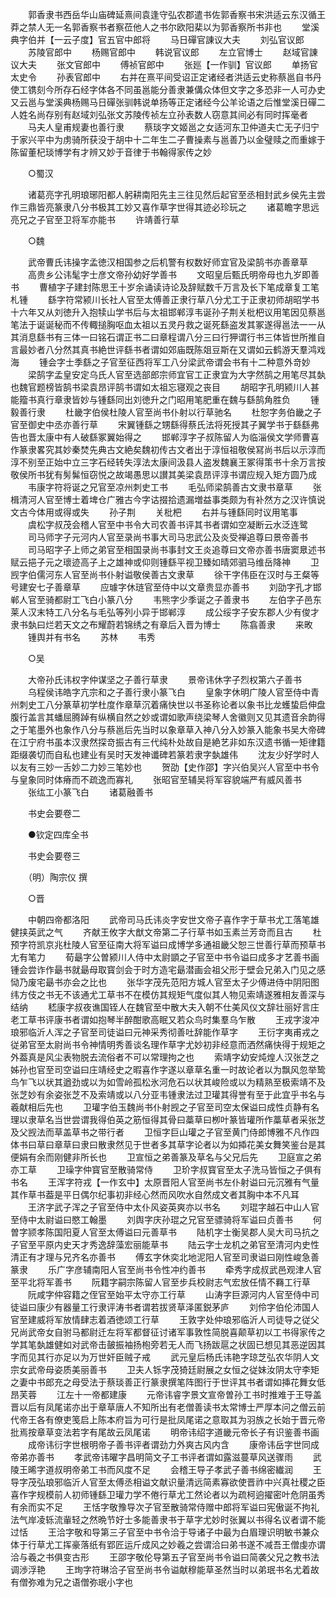 <!-- { "loadSidebar": true } -->
　　郭香隶书西岳华山庙碑延熹间袁逢守弘农郡遣书佐郭香察书宋洪适云东汉循王莽之禁人无一名郭香察书者察莅他人之书尔欧阳棐以为郭香察所书非也
　　堂溪典字伯并【一云子度】官五官中郎将
　　马日磾官諌议大夫
　　刘弘官议郎
　　苏陵官郎中
　　杨赐官郎中
　　韩说官议郎
　　左立官博士
　　赵域官諌议大夫
　　张文官郎中
　　傅祯官郎中
　　张廵【一作驯】官议郎
　　单扬官太史令
　　孙表官郎中
　　右并在熹平间受诏正定诸经者洪适云史称蔡邕自书丹使工镌刻今所存石经字体各不同虽邕能分善隶兼傋众体但文字之多恐非一人可办史又云邕与堂溪典杨赐马日磾张驯韩说单扬等正定诸经今公羊论语之后惟堂溪日磾二人姓名尚存别有赵域刘弘张文苏陵传祯左立孙表数人窃意其间必有同时挥毫者
　　马夫人皇甫规妻也善行隶
　　蔡琰字文姬邕之女适河东卫仲道夫亡无子归宁于家兴平中为虏骑所获没于胡中十二年生二子曹操素与邕善乃以金璧赎之而重嫁于陈留董杞琰博学有才辨又妙于音律于书翰得家传之妙

　　○蜀汉

　　诸葛亮字孔明琅琊阳都人躬耕南阳先主三往见然后起官至丞相封武乡侯先主尝作三鼎皆亮篆隶八分书极其工妙又喜作草字世得其迹必珍玩之
　　诸葛瞻字思远亮兄之子官至卫将军亦能书
　　许靖善行草

　　○魏

　　武帝曹氏讳操字孟徳汉相国参之后机警有权数好师宜官及梁鹄书亦善章草
　　高贵乡公讳髦字士彦文帝孙幼好学善书
　　文昭皇后甄氏明帝母也九岁即善书
　　曹植字子建封陈思王十岁余诵读诗论及辞赋数千万言及长下笔成章复工笔札锺
　　繇字符常颍川长社人官至太傅善正隶行草八分尤工于正隶初师胡昭学书十六年又从刘徳升入抱犊山学书后与太祖邯郸淳韦诞孙子荆关枇杷议用笔因见蔡邕笔法于诞诞秘而不传輙搥胸呕血太祖以五灵丹救之诞死繇盗发其冢遂得邕法一一从其消息繇书有三体一曰铭石谓正书二曰章程谓八分三曰行狎谓行书三体皆世所推自言最妙者八分然其真书絶世评繇书者谓如郊庙既陈爼豆斯在又谓如云鹤游天羣鸿戏海
　　锺会字士季繇之子官至征西将军工八分梁武帝谓会书有十二种意外竒妙
　　梁鹄字孟皇安定乌氏人官至选部郎宗师宜官工正隶宜为大字然鹄之用笔尽其埶也魏官题榜皆鹄书梁袁昂评鹄书谓如太祖忘寝观之丧目
　　胡昭字孔明颍川人甚能籀书真行章隶皆妙与锺繇同出刘徳升之门昭用笔肥重在魏与繇鹄角胜负
　　锺毅善行隶
　　杜畿字伯侯杜陵人官至尚书仆射以行草驰名
　　杜恕字务伯畿之子官至御史中丞亦善行草
　　宋翼锺繇之甥繇得蔡氏法将死授其子翼学书于繇繇弗告也晋太康中有人破繇冢翼始得之
　　邯郸淳字子叔陈留人为临淄侯文学师曹喜作篆隶畧究其妙秦焚先典古文絶矣魏初传古文者出于淳恒祖敬侯冩尚书后以示淳而淳不别至正始中立三字石经转失淳法太康间汲县人盗发魏襄王冢得策书十余万言按敬侯所书犹有髣髴恒窃悦之故竭愚思以讃其美梁袁昂评淳书谓应规入矩方圆乃成
　　韦康字符将诞之兄官至凉州刺史工书
　　毛弘师梁鹄善古文隶书章草
　　张楫清河人官至博士着埤仓广雅古今字诂掇拾遗漏増益事类颇为有补然方之汉许慎说文古今体用或得或失
　　孙子荆
　　关枇杷
　　右并与锺繇同时议用笔事
　　虞松字叔茂会稽人官至中书令大司农善书评其书者谓如空凝断云水泛连鹭
　　司马师字子元河内人官至录尚书事大司马忠武公及炎受禅追尊曰景帝善书
　　司马昭字子上师之弟官至相国录尚书事封文王炎追尊曰文帝亦善书唐窦臮述书赋云挹子元之瓌迹高子上之雄神或仰则锺繇平视卫臻如晴郊驷马维岳降神
　　卫觊字伯儒河东人官至尚书仆射谥敬侯善古文隶草
　　徐干字伟臣在汉时与王粲等号建安七子善章草
　　应璩字休琏官至侍中以文章贵显亦善书
　　刘劭字孔才邯郸人官至骑都尉工飞白小篆八分
　　韦熊字少季诞之子善隶书
　　左伯字子邑东莱人汉末特工八分名与毛弘等列小异于邯郸淳
　　成公绥字子安东郡人少有俊才隶书埶曰烂若天文之布耀蔚若锦绣之有章后入晋为博士
　　陈翕善隶
　　来畋
　　锺舆并有书名
　　苏林
　　韦秀

　　○吴

　　大帝孙氏讳权字仲谋坚之子善行草隶
　　景帝讳休字子烈权第六子善书
　　乌程侯讳皓字亢宗和之子善行隶小篆飞白
　　皇象字休明广陵人官至侍中青州刺史工八分篆草初学杜度作章草沉着痛快世以书圣称论者以象书比龙蠖蛰启伸盘腹行盖言其蟠屈腾踔有纵横自然之妙或谓如歌声绕梁琴人舍徽则又见其遗音余韵得之于笔墨外也象作八分与蔡邕后先当时以象章草入神八分入妙篆入能象书吴大帝碑在江宁府书虽本汉隶然探竒振古有三代纯朴处故自是絶艺非如东汉遗书循一矩律籍距缀袭切而自私也建业有吴时天发神谶碑若篆若隶字埶雄伟
　　沈友少好学时人以友有三妙一舌妙二力妙三笔妙也
　　贺劭【史作邵】字兴伯吴兴人官至中书令与皇象同时体瘠而不疏逸而寡礼
　　张昭官至辅吴将军容貌端严有威风善书
　　张纮工小篆飞白
　　诸葛融善书

　　书史会要卷二

　　●钦定四库全书

　　书史会要卷三

　　（明）陶宗仪 撰

　　○晋

　　中朝四帝都洛阳
　　武帝司马氏讳炎字安世文帝子喜作字于草书尤工落笔雄健挟英武之气
　　齐献王攸字大猷文帝第二子行草书如玉素兰芳竒而且古
　　杜预字符凯京兆杜陵人官至征南大将军谥曰成博学多通祖畿父恕三世善行草而预草书尢有笔力
　　荀朂字公曽颍川人侍中太尉顗之子官至中书令谥曰成多才艺善书画锺会尝诈作朂书就朂母取寳剑会于时方造宅朂潜画会祖父形于壁会兄弟入门见之感恸乃废宅朂书亦会之比也
　　张华字茂先范阳方城人官至太子少傅进侍中阴阳图纬方伎之书无不该通尤工草书不在模仿其规矩气度似其人物见索靖遂雅相友善深与结纳
　　嵇康字叔夜谯国铚人在魏官至中散大夫入朝不仕美风仪文辞壮丽好言庄老工草书评康书者谓如抱琴半醉酣歌高眠又若众鸟时集羣乌乍散
　　王戎字浚冲琅邪临沂人浑之子官至司徒谥曰元神采秀彻善吐辞能作草字
　　王衍字夷甫戎之従弟官至太尉尚书令神情明秀善谈名理作草字尤妙初非经意而洒然痛快得于规矩之外葢真是风尘表物脱去流俗者不可以常理拘之也
　　索靖字幼安炖煌人汉张芝之姊孙也官至司空谥曰庄靖经史之暇喜作字遂以章草名重一时故论者以为飘风忽举鸷鸟乍飞以状其遒劲或以为如雪岭孤松氷河危石以状其峻险或以为精熟至极索靖不及张芝妙有余姿张芝不及索靖或以八分亚韦锺隶法过卫瓘其得誉有至于此宜乎书名与羲献相后先也
　　卫瓘字伯玉魏尚书仆射觊之子官至司空太保谥曰成性贞静有名理以隶草名当世尝谓我得伯英之筋恒得其骨曰藁草曰栁叶篆皆瓘所作藁草者采张芝及父觊法而草盖草书之带行者
　　卫恒字巨山瓘之子官至黄门侍郎博雅不凡作四体书曰草曰章草曰隶曰散隶然见于世者多其草字论者以为如揷花美女舞笑鉴台是其便娟有余而刚健非所长也
　　卫宣恒之弟善篆及草名与父兄后先
　　卫庭宣之弟亦工草
　　卫璪字仲寳官至散骑常侍
　　卫玠字叔寳官至太子洗马皆恒之子俱有书名
　　王浑字符戎【一作玄中】太原晋阳人官至尚书左仆射谥曰元沉雅有气量其作草书葢是平日偶尔纪事初非经心然而风吹水自然成文者其胸中本不凡耳
　　王济字武子浑之子官至侍中太仆风姿英爽亦以书名
　　刘琨字越石中山人官至侍中太尉谥曰愍工翰墨
　　刘舆字庆孙琨之兄官至骠骑将军谥曰贞善书
　　何曽字颕孝陈国阳夏人官至太傅谥曰元善草书
　　陆机字士衡吴郡人吴大司马抗之子官至平原内史天才秀逸辞藻宏丽能草书
　　陆云字士龙机之弟官至清河内史性清正有才理与兄齐名亦善书
　　傅玄字休奕北地泥阳人官至司隶谥曰刚性峻急善篆隶
　　乐广字彦辅南阳人官至尚书令性冲约善书
　　牵秀字成叔武邑观津人官至平北将军善书
　　阮籍字嗣宗陈留人官至步兵校尉志气宏放任情不羇工行草
　　阮咸字仲容籍之侄官至始平太守亦工行草
　　山涛字巨源河内人官至侍中司徒谥曰康少有器量工行隶评涛书者谓若拔贤草泽匿鋭茅庐
　　刘伶字伯伦沛国人官至建威将军放情肆志着酒徳颂工行草
　　王敦字处仲琅邪临沂人司徒导之従父兄尚武帝女自驸马都尉迁左将军都督征讨诸军事敦性简脱喜颠草初以工书得家传之学其笔埶雄健如对武帝击皷振袖扬枹旁若无人而飞扬跋扈之状固已想见其恶逆因其字而见其行亦足以为万世奸臣贼子戒
　　武元皇后杨氏讳艳字琼芝弘农华阴人文宗女武帝母姿质美丽善书
　　卫夫人铄字茂猗廷尉展之女恒之従妹汝阴太守李矩之妻中书郎充之母受法于蔡琰善正行篆隶撰笔阵图行于世评其书者谓如挿花舞女低昂芙蓉
　　江左十一帝都建康
　　元帝讳睿字景文宣帝曽孙工书时推难于王导盖晋以后有凤尾诺亦出于章草唐人不知所出有老僧善读书太常博士严厚本问之僧云前代帝王各有僚吏笺启上陈本府旨为可行是批凤尾诺之意取其为羽族之长始于晋元帝批焉按章草变法若字有尾故云凤尾诺
　　明帝讳绍字道畿元帝长子有识鉴善书画
　　成帝讳衍字世根明帝子善书评者谓劲力外爽古风内含
　　康帝讳岳字世同成帝弟亦善书
　　孝武帝讳曜字昌明简文子工书评者谓如露滋蔓草风送骤雨
　　武陵王晞字道叔明帝弟工书而风度不足
　　会稽王导子孝武子善书绵密纎润
　　王导字茂弘琅邪临沂人官至太傅丞相谥文献识量清远简素寡欲使晋祚中兴真社稷之臣喜作字规模前人初师锺繇卫瓘力学不倦行草尤工然论者以为疏柯逈擢密叶危阴虽秀有余而实不足
　　王恬字敬豫导次子官至散骑常侍赠中郎将军谥曰宪傲诞不拘礼法气岸凌轹流軰轻之然晩节好士多能善隶书于草字尤妙时张翼以书得名议者谓不能过恬
　　王洽字敬和导第三子官至中书令洽于导诸子中最为白眉理识明敏书兼众体于行草尤工挥豪落纸有郢匠运斤成风之妙羲之尝谓洽曰弟书遂不减吾王僧虔亦谓洽与羲之书俱变古形
　　王邵字敬伦导第五子官至尚书令谥曰简袭父兄之教书法调渉浮艳
　　王珣字符琳洽子官至尚书令谥献穆能草圣然当时以弟珉书名尤着故有僧弥难为兄之语僧弥珉小字也
